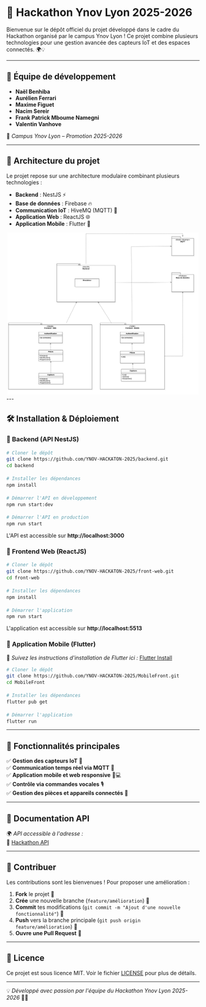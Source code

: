 # 🚀 Hackathon Ynov Lyon 2025-2026

Bienvenue sur le dépôt officiel du projet développé dans le cadre du Hackathon organisé par le campus Ynov Lyon ! Ce projet combine plusieurs technologies pour une gestion avancée des capteurs IoT et des espaces connectés. 🌍💡

---

## 👥 Équipe de développement

- **Naël Benhiba**
- **Aurélien Ferrari**
- **Maxime Figuet**
- **Nacim Sereir**
- **Frank Patrick Mboume Namegni**
- **Valentin Vanhove**

📍 *Campus Ynov Lyon – Promotion 2025-2026*

---

## 📌 Architecture du projet

Le projet repose sur une architecture modulaire combinant plusieurs technologies :

- **Backend** : NestJS ⚡
- **Base de données** : Firebase 🔥
- **Communication IoT** : HiveMQ (MQTT) 📡
- **Application Web** : ReactJS 🌐
- **Application Mobile** : Flutter 📱

<div align="center">
    <img src="https://github.com/YNOV-HACKATON-2025/.github/blob/main/Class.png" width="500">
</div>
---

## 🛠️ Installation & Déploiement

### 📌 Backend (API NestJS)

```bash
# Cloner le dépôt
git clone https://github.com/YNOV-HACKATON-2025/backend.git
cd backend

# Installer les dépendances
npm install

# Démarrer l'API en développement
npm run start:dev

# Démarrer l'API en production
npm run start
```

L'API est accessible sur **http://localhost:3000**

### 📌 Frontend Web (ReactJS)

```bash
# Cloner le dépôt
git clone https://github.com/YNOV-HACKATON-2025/front-web.git
cd front-web

# Installer les dépendances
npm install

# Démarrer l'application
npm run start
```

L'application est accessible sur **http://localhost:5513**

### 📌 Application Mobile (Flutter)

📖 *Suivez les instructions d'installation de Flutter ici :* [Flutter Install](https://docs.flutter.dev/get-started/install)

```bash
# Cloner le dépôt
git clone https://github.com/YNOV-HACKATON-2025/MobileFront.git
cd MobileFront

# Installer les dépendances
flutter pub get

# Démarrer l'application
flutter run
```

---

## 🔧 Fonctionnalités principales

✅ **Gestion des capteurs IoT** 📡  
✅ **Communication temps réel via MQTT** 🔄  
✅ **Application mobile et web responsive** 📱💻  
✅ **Contrôle via commandes vocales** 🎙️  
✅ **Gestion des pièces et appareils connectés** 🏡  

---

## 📜 Documentation API

🌍 *API accessible à l'adresse :*  
🔗 [Hackathon API](https://hackathon.vanhovev.com/)

---

## 🤝 Contribuer

Les contributions sont les bienvenues ! Pour proposer une amélioration :

1. **Fork** le projet 🍴
2. **Crée** une nouvelle branche (`feature/amélioration`) 🌿
3. **Commit** tes modifications (`git commit -m "Ajout d'une nouvelle fonctionnalité"`) 📝
4. **Push** vers la branche principale (`git push origin feature/amélioration`) 🚀
5. **Ouvre une Pull Request** 📢

---

## 📄 Licence

Ce projet est sous licence MIT. Voir le fichier [LICENSE](LICENSE) pour plus de détails.

---

💡 *Développé avec passion par l'équipe du Hackathon Ynov Lyon 2025-2026* 🚀🔥
